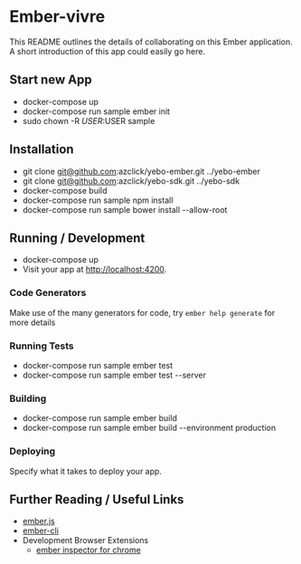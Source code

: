 # Ember-vivre

This README outlines the details of collaborating on this Ember application.
A short introduction of this app could easily go here.

## Start new App

* docker-compose up
* docker-compose run sample ember init
* sudo chown -R $USER:$USER sample

## Installation

* git clone git@github.com:azclick/yebo-ember.git ../yebo-ember
* git clone git@github.com:azclick/yebo-sdk.git ../yebo-sdk
* docker-compose build
* docker-compose run sample npm install
* docker-compose run sample bower install --allow-root

## Running / Development

* docker-compose up
* Visit your app at [http://localhost:4200](http://localhost:4200).

### Code Generators

Make use of the many generators for code, try `ember help generate` for more details

### Running Tests

* docker-compose run sample ember test
* docker-compose run sample ember test --server

### Building

* docker-compose run sample ember build
* docker-compose run sample ember build --environment production

### Deploying

Specify what it takes to deploy your app.

## Further Reading / Useful Links

* [ember.js](http://emberjs.com/)
* [ember-cli](http://www.ember-cli.com/)
* Development Browser Extensions
  * [ember inspector for chrome](https://chrome.google.com/webstore/detail/ember-inspector/bmdblncegkenkacieihfhpjfppoconhi)
